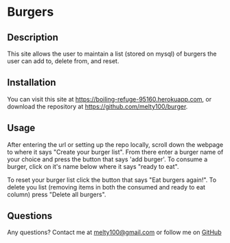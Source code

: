 # Burgers
## Description
This site allows the user to maintain a list (stored on mysql) of burgers the user can add to, delete from, and reset.
## Installation
You can visit this site at https://boiling-refuge-95160.herokuapp.com, or download the repository at https://github.com/melty100/burger.
## Usage
After entering the url or setting up the repo locally, scroll down the webpage to where it says "Create your burger list". From
there enter a burger name of your choice and press the button that says 'add burger'. To consume a burger, click on it's name below
where it says "ready to eat". 

To reset your burger list click the button that says "Eat burgers again!". To delete you list (removing items in both the consumed
and ready to eat column) press "Delete all burgers".

## Questions
Any questions? Contact me at melty100@gmail.com or follow me on [GitHub](https://github.com/melty100)